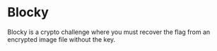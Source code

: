 # Blocky

Blocky is a crypto challenge where you must recover the flag from an encrypted image file without the key.